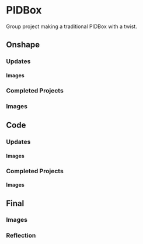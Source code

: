 # PIDBox
Group project making a traditional PIDBox with a twist. 


## Onshape
### Updates
#### Images 
### Completed Projects  
### Images

## Code 
### Updates 
#### Images 
### Completed Projects 
#### Images 

## Final 
### Images 
### Reflection 
